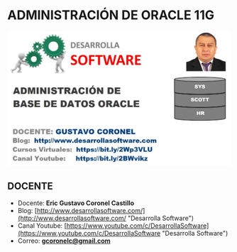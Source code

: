 # ADMINISTRACIÓN DE ORACLE 11G #

![ADMINISTRACIÓN DE ORACLE 11G](https://raw.githubusercontent.com/gcoronelc/ORACLE-ADM-11G/master/img/ora_adm.jpg)

## DOCENTE ##

- Docente: **Eric Gustavo Coronel Castillo**
- Blog: [http://www.desarrollasoftware.com/](http://www.desarrollasoftware.com/ "Desarrolla Software")
- Canal Youtube: [https://www.youtube.com/c/DesarrollaSoftware](https://www.youtube.com/c/DesarrollaSoftware "Desarrolla Software")
- Correo: **gcoronelc@gmail.com**


